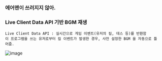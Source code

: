 ### 에어맨이 쓰러지지 않아.

### Live Client Data API 기반 BGM 재생
    
    Live Client Data API : 실시간으로 게임 이벤트(유저의 킬, 데스 등)를 반환함 
    이 프로그램을 쓰는 유저로부터 킬 이벤트가 발생한 경우, 사전 설정한 BGM 을 자동으로 틀어줌.
    
![image](https://github.com/hanueluni1106/for_Rallo/assets/53938323/fa636364-ad8e-4590-b792-7814a2a655fa)

  

